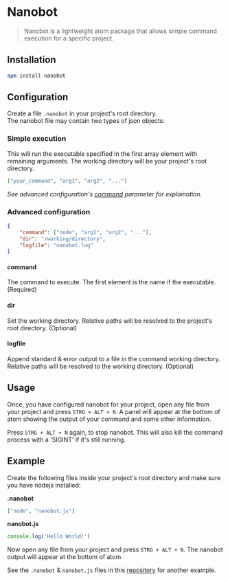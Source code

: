 # Nanobot
> Nanobot is a lightweight atom package that allows simple command execution for a specific project.



## Installation
```bash
apm install nanobot
```



## Configuration
Create a file `.nanobot` in your project's root directory.<br/>
The nanobot file may contain two types of json objects:

### Simple execution
This will run the executable specified in the first array element with remaining arguments.
The working directory will be your project's root directory.
```json
["your_command", "arg1", "arg2", "..."]
```
_See advanced configuration's [command](#command) parameter for explaination._

### Advanced configuration
```json
{
    "command": ["node", "arg1", "arg2", "..."],
    "dir": "/working/directory",
    "logfile": "nanobot.log"
}
```
#### command
The command to execute. The first element is the name if the executable. (Required)

#### dir
Set the working directory. Relative paths will be resolved to the project's root directory. (Optional)

#### logfile
Append standard & error output to a file in the command working directory. Relative paths will be resolved to the working directory. (Optional)



## Usage
Once, you have configured nanobot for your project, open any file from your
project and press `STRG + ALT + N`. A panel will appear at the bottom of atom
showing the output of your command and some other information.

Press `STRG + ALT + N` again, to stop nanobot. This will also kill the command
process with a 'SIGINT' if it's still running.



## Example

Create the following files inside your project's root directory and make sure you have nodejs installed:

**.nanobot**
```json
["node", "nanobot.js"]
```
**nanobot.js**
```js
console.log('Hello World!')
```

Now open any file from your project and press `STRG + ALT + N`. The nanobot output will appear at the bottom of atom.

See the `.nanobot` & `nanobot.js` files in this [repository](https://github.com/MaxPolster/nanobot) for another example.
